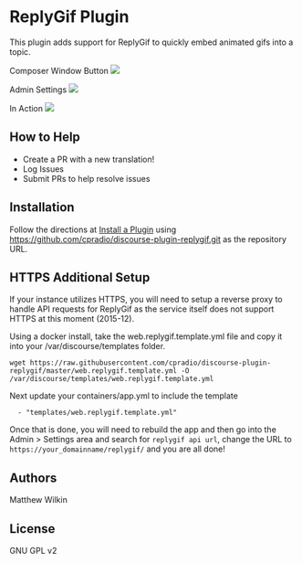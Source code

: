 # ReplyGif Plugin
This plugin adds support for ReplyGif to quickly embed animated gifs into a topic.

Composer Window Button
![](https://raw.githubusercontent.com/cpradio/discourse-plugin-replygif/master/screenshot-composer.png)

Admin Settings
![](https://raw.githubusercontent.com/cpradio/discourse-plugin-replygif/master/screenshot-admin-settings.png)

In Action
![](https://raw.githubusercontent.com/cpradio/discourse-plugin-replygif/master/screenshot-action.gif)

## How to Help

- Create a PR with a new translation!
- Log Issues
- Submit PRs to help resolve issues

## Installation

Follow the directions at [Install a Plugin](https://meta.discourse.org/t/install-a-plugin/19157) using https://github.com/cpradio/discourse-plugin-replygif.git as the repository URL.

## HTTPS Additional Setup

If your instance utilizes HTTPS, you will need to setup a reverse proxy to handle API requests for ReplyGif as the service itself does not support HTTPS at this moment (2015-12).

Using a docker install, take the web.replygif.template.yml file and copy it into your /var/discourse/templates folder. 

```
wget https://raw.githubusercontent.com/cpradio/discourse-plugin-replygif/master/web.replygif.template.yml -O /var/discourse/templates/web.replygif.template.yml
```

Next update your containers/app.yml to include the template 

```
  - "templates/web.replygif.template.yml"
```

Once that is done, you will need to rebuild the app and then go into the Admin > Settings area and search for `replygif api url`, change the URL to `https://your_domainname/replygif/` and you are all done!

## Authors

Matthew Wilkin

## License

GNU GPL v2
